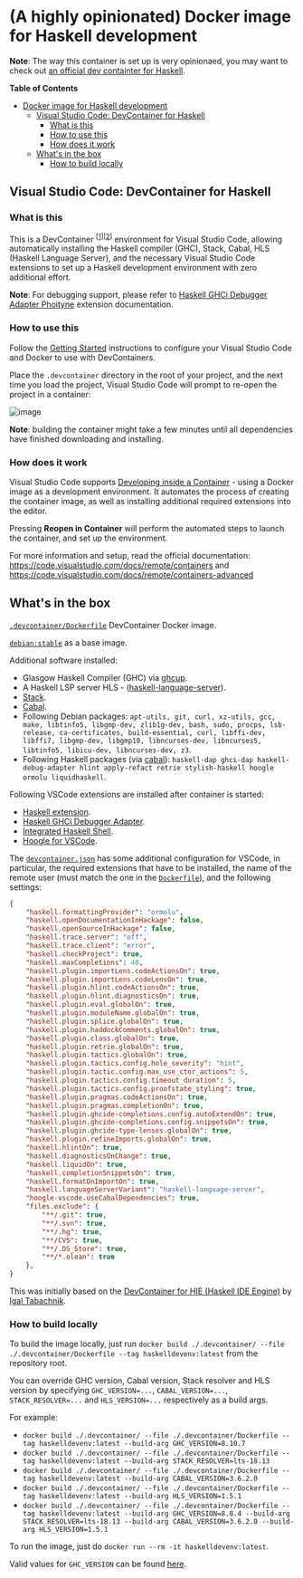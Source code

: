 # (A highly opinionated) Docker image for Haskell development

**Note**: The way this container is set up is very opinionaed, you may want to check out [an official dev containter for Haskell](https://github.com/microsoft/vscode-dev-containers/tree/main/containers/haskell).

<!-- markdown-toc start - Don't edit this section. Run M-x markdown-toc-refresh-toc -->
**Table of Contents**

- [Docker image for Haskell development](#docker-image-for-haskell-development)
  - [Visual Studio Code: DevContainer for Haskell](#visual-studio-code-devcontainer-for-haskell)
    - [What is this](#what-is-this)
    - [How to use this](#how-to-use-this)
    - [How does it work](#how-does-it-work)
  - [What's in the box](#whats-in-the-box)
    - [How to build locally](#how-to-build-locally)

<!-- markdown-toc end -->

## Visual Studio Code: DevContainer for Haskell

### What is this

This is a DevContainer <sup>[[1](https://code.visualstudio.com/docs/remote/containers)][[2](https://code.visualstudio.com/docs/remote/containers-advanced)]</sup> environment for Visual Studio Code, allowing automatically installing the Haskell compiler (GHC), Stack, Cabal, HLS (Haskell Language Server), and the necessary Visual Studio Code extensions to set up a Haskell development environment with zero additional effort.

**Note**: For debugging support, please refer to [Haskell GHCi Debugger Adapter Phoityne](https://marketplace.visualstudio.com/items?itemName=phoityne.phoityne-vscode) extension documentation.

### How to use this

Follow the [Getting Started](https://code.visualstudio.com/docs/remote/containers#_getting-started) instructions to configure your Visual Studio Code and Docker to use with DevContainers.

Place the `.devcontainer` directory in the root of your project, and the next time you load the project, Visual Studio Code will prompt to re-open the project in a container:

![image](https://user-images.githubusercontent.com/601206/73298150-7bfac580-4215-11ea-81d3-a8fabab98e30.png)

**Note**: building the container might take a few minutes until all dependencies have finished downloading and installing.

### How does it work

Visual Studio Code supports [Developing inside a Container](https://code.visualstudio.com/docs/remote/containers) - using a Docker image as a development environment. It automates the process of creating the container image, as well as installing additional required extensions into the editor.

Pressing **Reopen in Container** will perform the automated steps to launch the container, and set up the environment.

For more information and setup, read the official documentation: <https://code.visualstudio.com/docs/remote/containers> and <https://code.visualstudio.com/docs/remote/containers-advanced>

## What's in the box

[`.devcontainer/Dockerfile`](.devcontainer/Dockerfile) DevContainer Docker image.

[`debian:stable`](https://hub.docker.com/_/debian) as a base image.

Additional software installed:

- Glasgow Haskell Compiler (GHC) via [ghcup](https://www.haskell.org/ghcup/).
- A Haskell LSP server HLS - ([haskell-language-server](https://github.com/haskell/haskell-language-server)).
- [Stack](https://docs.haskellstack.org/en/stable/README/).
- [Cabal](https://www.haskell.org/cabal/).
- Following Debian packages: `apt-utils, git, curl, xz-utils, gcc, make, libtinfo5, libgmp-dev, zlib1g-dev, bash, sudo, procps, lsb-release, ca-certificates, build-essential, curl, libffi-dev, libffi7, libgmp-dev, libgmp10, libncurses-dev, libncurses5, libtinfo5, libicu-dev, libncurses-dev, z3`.
- Following Haskell packages (via [cabal](https://nixos.org/nixos/packages.html)): `haskell-dap ghci-dap haskell-debug-adapter hlint apply-refact retrie stylish-haskell hoogle ormolu liquidhaskell`.

Following VSCode extensions are installed after container is started:

- [Haskell extension](https://marketplace.visualstudio.com/items?itemName=haskell.haskell).
- [Haskell GHCi Debugger Adapter](https://marketplace.visualstudio.com/items?itemName=phoityne.phoityne-vscode).
- [Integrated Haskell Shell](https://marketplace.visualstudio.com/items?itemName=eriksik2.vscode-ghci).
- [Hoogle for VSCode](https://marketplace.visualstudio.com/items?itemName=jcanero.hoogle-vscode).

The [`devcontainer.json`](.devcontainer/devcontainer.json) has some additional configuration for VSCode, in particular, the required extensions that have to be installed, the name of the remote user (must match the one in the [`Dockerfile`](.devcontainer/Dockerfile)), and the following settings:

```json
{
    "haskell.formattingProvider": "ormolu",
    "haskell.openDocumentationInHackage": false,
    "haskell.openSourceInHackage": false,
    "haskell.trace.server": "off",
    "haskell.trace.client": "error",
    "haskell.checkProject": true,
    "haskell.maxCompletions": 40,
    "haskell.plugin.importLens.codeActionsOn": true,
    "haskell.plugin.importLens.codeLensOn": true,
    "haskell.plugin.hlint.codeActionsOn": true,
    "haskell.plugin.hlint.diagnosticsOn": true,
    "haskell.plugin.eval.globalOn": true,
    "haskell.plugin.moduleName.globalOn": true,
    "haskell.plugin.splice.globalOn": true,
    "haskell.plugin.haddockComments.globalOn": true,
    "haskell.plugin.class.globalOn": true,
    "haskell.plugin.retrie.globalOn": true,
    "haskell.plugin.tactics.globalOn": true,
    "haskell.plugin.tactics.config.hole_severity": "hint",
    "haskell.plugin.tactic.config.max_use_ctor_actions": 5,
    "haskell.plugin.tactics.config.timeout_duration": 5,
    "haskell.plugin.tactics.config.proofstate_styling": true,
    "haskell.plugin.pragmas.codeActionsOn": true,
    "haskell.plugin.pragmas.completionOn": true,
    "haskell.plugin.ghcide-completions.config.autoExtendOn": true,
    "haskell.plugin.ghcide-completions.config.snippetsOn": true,
    "haskell.plugin.ghcide-type-lenses.globalOn": true,
    "haskell.plugin.refineImports.globalOn": true,
    "haskell.hlintOn": true,
    "haskell.diagnosticsOnChange": true,
    "haskell.liquidOn": true,
    "haskell.completionSnippetsOn": true,
    "haskell.formatOnImportOn": true,
    "haskell.languageServerVariant": "haskell-language-server",
    "hoogle-vscode.useCabalDependencies": true,
    "files.exclude": {
        "**/.git": true,
        "**/.svn": true,
        "**/.hg": true,
        "**/CVS": true,
        "**/.DS_Store": true,
        "**/*.olean": true
    },
}
```

This was initially based on the [DevContainer for HIE (Haskell IDE Engine)](https://github.com/hmemcpy/haskell-hie-devcontainer) by [Igal Tabachnik](https://github.com/hmemcpy).

### How to build locally

To build the image locally, just run `docker build ./.devcontainer/ --file ./.devcontainer/Dockerfile --tag haskelldevenv:latest` from the repository root.

You can override GHC version, Cabal version, Stack resolver and HLS version by specifying `GHC_VERSION=...`, `CABAL_VERSION=...`, `STACK_RESOLVER=...` and `HLS_VERSION=...` respectively as a build args.

For example:

- `docker build ./.devcontainer/ --file ./.devcontainer/Dockerfile --tag haskelldevenv:latest --build-arg GHC_VERSION=8.10.7`
- `docker build ./.devcontainer/ --file ./.devcontainer/Dockerfile --tag haskelldevenv:latest --build-arg STACK_RESOLVER=lts-18.13`
- `docker build ./.devcontainer/ --file ./.devcontainer/Dockerfile --tag haskelldevenv:latest --build-arg CABAL_VERSION=3.6.2.0`
- `docker build ./.devcontainer/ --file ./.devcontainer/Dockerfile --tag haskelldevenv:latest --build-arg HLS_VERSION=1.5.1`
- `docker build ./.devcontainer/ --file ./.devcontainer/Dockerfile --tag haskelldevenv:latest --build-arg GHC_VERSION=8.8.4 --build-arg STACK_RESOLVER=lts-18.13 --build-arg CABAL_VERSION=3.6.2.0 --build-arg HLS_VERSION=1.5.1`

To run the image, just do `docker run --rm -it haskelldevenv:latest`.

Valid values for `GHC_VERSION` can be found [here](https://www.haskell.org/ghc/download.html).
